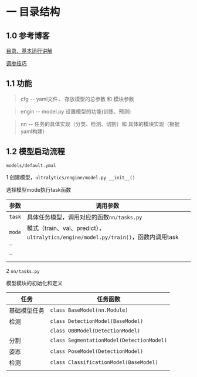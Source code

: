# 一 目录结构

## 1.0 参考博客

[目录、基本运行讲解](https://luqu8.top/2024/09/25/article_1/)

[调参技巧](https://www.cnblogs.com/harrychinese/p/17973306)

## 1.1 功能

> cfg -- yaml文件， 存放模型的总参数 和 模块参数

> engin --  model.py 设置模型的功能(训练、预测)

> nn -- 任务的具体实现（分类、检测、切割）和 具体的模块实现（根据yaml构建）

## 1.2 模型启动流程

`models/default.ymal`

1 创建模型，`ultralytics/engine/model.py __init__()`

选择模型mode执行task函数

| 参数   | 调用参数                                                     |
| ------ | ------------------------------------------------------------ |
| `task` | 具体任务模型，调用对应的函数`nn/tasks.py`                    |
| `mode` | 模式（train、val、predict），`ultralytics/engine/model.py/train()`，函数内调用task |
| ``     |                                                              |
| ``     |                                                              |

2 `nn/tasks.py`

模型模块的初始化和定义

| 任务         | 任务函数                                  |
| ------------ | ----------------------------------------- |
| 基础模型任务 | `class BaseModel(nn.Module)`              |
| 检测         | `class DetectionModel(BaseModel)`         |
|              | `class OBBModel(DetectionModel)`          |
| 分割         | `class SegmentationModel(DetectionModel)` |
| 姿态         | `class PoseModel(DetectionModel)`         |
| 检测         | `class ClassificationModel(BaseModel)`    |
|              |                                           |

